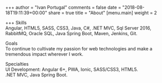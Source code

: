 +++
author = "Ivan Portugal"
comments = false
date = "2018-08-18T19:11:39+00:00"
share = true
title = "About"
[menu.main]
weight = 2

+++
Skills  
Angular, HTML5, SASS, CSS3, Java, C#, .NET MVC, Sql Server 2016, RabbitMQ, Oracle SQL, Java Spring Boot, Maven, Jenkins, Git.  
  
Goals  
To continue to cultivate my passion for web technologies and make a tremendous impact wherever I work.  
  
Specialties  
UI Development: Angular 6+, PWA, Ionic, SASS/CSS3, HTML5.  
.NET MVC, Java Spring Boot.